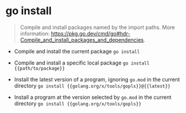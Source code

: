 # go install
> Compile and install packages named by the import paths.
> More information: <https://pkg.go.dev/cmd/go#hdr-Compile_and_install_packages_and_dependencies>.

- Compile and install the current package
`go install`

- Compile and install a specific local package
`go install {{path/to/package}}`

- Install the latest version of a program, ignoring `go.mod` in the current directory
`go install {{golang.org/x/tools/gopls}}@{{latest}}`

- Install a program at the version selected by `go.mod` in the current directory
`go install {{golang.org/x/tools/gopls}}`
